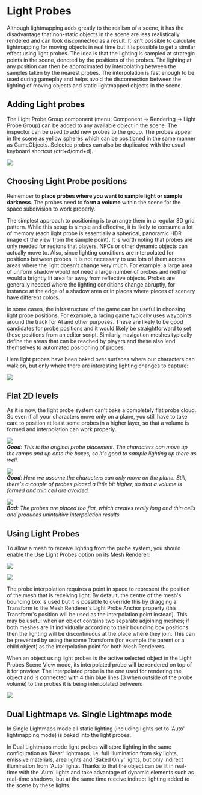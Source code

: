 Light Probes
============


Although lightmapping adds greatly to the realism of a scene, it has the disadvantage that non-static objects in the scene are less realistically rendered and can look disconnected as a result. It isn't possible to calculate lightmapping for moving objects in real time but it is possible to get a similar effect using <span class=keyword>light probes</span>. The idea is that the lighting is sampled at strategic points in the scene, denoted by the positions of the probes. The lighting at any position can then be approximated by interpolating between the samples taken by the nearest probes. The interpolation is fast enough to be used during gameplay and helps avoid the disconnection between the lighting of moving objects and static lightmapped objects in the scene.


Adding Light probes
-------------------


The Light Probe Group component (menu: <span class=menu>Component -> Rendering -> Light Probe Group</span>) can be added to any available object in the scene. The inspector can be used to add new probes to the group. The probes appear in the scene as yellow spheres which can be positioned in the same manner as GameObjects. Selected probes can also be duplicated with the usual keyboard shortcut (ctrl+d/cmd+d).

![](http://docwiki.hq.unity3d.com/uploads/Main/LightProbesTestScene-sourceselected.png)  


Choosing Light Probe positions
------------------------------


Remember to __place probes where you want to sample light or sample darkness__. The probes need to __form a volume__ within the scene for the space subdivision to work properly.

The simplest approach to positioning is to arrange them in a regular 3D grid pattern. While this setup is simple and effective, it is likely to consume a lot of memory (each light probe is essentially a spherical, panoramic HDR image of the view from the sample point). It is worth noting that probes are only needed for regions that players, NPCs or other dynamic objects can actually move to. Also, since lighting conditions are interpolated for positions between probes, it is not necessary to use lots of them across areas where the light doesn't change very much. For example, a large area of uniform shadow would not need a large number of probes and neither would a brightly lit area far away from reflective objects. Probes are generally needed where the lighting conditions change abruptly, for instance at the edge of a shadow area or in places where pieces of scenery have different colors.

In some cases, the infrastructure of the game can be useful in choosing light probe positions. For example, a racing game typically uses waypoints around the track for AI and other purposes. These are likely to be good candidates for probe positions and it would likely be straightforward to set these positions from an editor script. Similarly, navigation meshes typically define the areas that can be reached by players and these also lend themselves to automated positioning of probes.


Here light probes have been baked over surfaces where our characters can walk on, but only where there are interesting lighting changes to capture:

![](http://docwiki.hq.unity3d.com/uploads/Main/LightProbesTestScene-baked.png)  

Flat 2D levels
--------------


As it is now, the light probe system can't bake a completely flat probe cloud. So even if all your characters move only on a plane, you still have to take care to position at least some probes in a higher layer, so that a volume is formed and interpolation can work properly.

![](http://docwiki.hq.unity3d.com/uploads/Main/LightProbes-placement-original.png)  
___Good__: This is the original probe placement. The characters can move up the ramps and up onto the boxes, so it's good to sample lighting up there as well._

![](http://docwiki.hq.unity3d.com/uploads/Main/LightProbes-placement-stillgood.png)  
___Good__: Here we assume the characters can only move on the plane. Still, there's a couple of probes placed a little bit higher, so that a volume is formed and thin cell are avoided._

![](http://docwiki.hq.unity3d.com/uploads/Main/LightProbes-placement-bad.png)  
___Bad__: The probes are placed too flat, which creates really long and thin cells and produces unintuitive interpolation results._

Using Light Probes
------------------


To allow a mesh to receive lighting from the probe system, you should enable the Use Light Probes option on its Mesh Renderer:

![](http://docwiki.hq.unity3d.com/uploads/Main/MeshRendInspector.png)  

![](http://docwiki.hq.unity3d.com/uploads/Main/LightProbes-character.png)  

The probe interpolation requires a point in space to represent the position of the mesh that is receiving light. By default, the centre of the mesh's bounding box is used but it is possible to override this by dragging a Transform to the Mesh Renderer's Light Probe Anchor property (this Transform's position will be used as the interpolation point instead). This may be useful when an object contains two separate adjoining meshes; if both meshes are lit individually according to their bounding box positions then the lighting will be discontinuous at the place where they join. This can be prevented by using the same Transform (for example the parent or a child object) as the interpolation point for both Mesh Renderers.

When an object using light probes is the active selected object in the Light Probes Scene View mode, its interpolated probe will be rendered on top of it for preview. The interpolated probe is the one used for rendering the object and is connected with 4 thin blue lines (3 when outside of the probe volume) to the probes it is being interpolated between:

![](http://docwiki.hq.unity3d.com/uploads/Main/LightProbes-characterandprobes.png)  

Dual Lightmaps vs. Single Lightmaps mode
----------------------------------------


In Single Lightmaps mode all static lighting (including lights set to 'Auto' lightmapping mode) is baked into the light probes.

In Dual Lightmaps mode light probes will store lighting in the same configuration as 'Near' lightmaps, i.e. full illumination from sky lights, emissive materials, area lights and 'Baked Only' lights, but only indirect illumination from 'Auto' lights. Thanks to that the object can be lit in real-time with the 'Auto' lights and take advantage of dynamic elements such as real-time shadows, but at the same time receive indirect lighting added to the scene by these lights.

